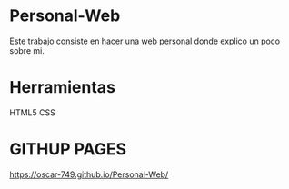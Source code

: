 # Personal-Web
Este trabajo consiste en hacer una web personal donde explico un poco sobre mi.

# Herramientas
HTML5
CSS

# GITHUP PAGES
https://oscar-749.github.io/Personal-Web/
